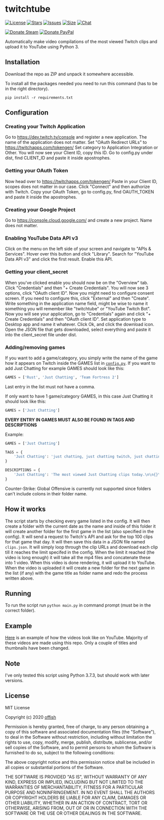 # twitchtube
[![License](https://img.shields.io/github/license/offish/twitchtube.svg)](https://github.com/offish/twitchtube/blob/master/LICENSE)
[![Stars](https://img.shields.io/github/stars/offish/twitchtube.svg)](https://github.com/offish/twitchtube/stargazers)
[![Issues](https://img.shields.io/github/issues/offish/twitchtube.svg)](https://github.com/offish/twitchtube/issues)
[![Size](https://img.shields.io/github/repo-size/offish/twitchtube.svg)](https://github.com/offish/twitchtube)
[![Chat](https://img.shields.io/discord/467040686982692865.svg)](https://discord.gg/t8nHSvA)

[![Donate Steam](https://img.shields.io/badge/donate-steam-green.svg)](https://steamcommunity.com/tradeoffer/new/?partner=293059984&token=0-l_idZR)
[![Donate PayPal](https://img.shields.io/badge/donate-paypal-blue.svg)](https://www.paypal.me/0ffish)


Automatically make video compilations of the most viewed Twitch clips and upload it to YouTube using Python 3. 


## Installation
Download the repo as ZIP and unpack it somewhere accessible.

To install all the packages needed you need to run this command (has to be in
the right directory).

```
pip install -r requirements.txt 
```


## Configuration
### Creating your Twitch Application
Go to https://dev.twitch.tv/console and register a new application.
The name of the application does not matter. Set "OAuth Redirect URLs" to https://twitchapps.com/tokengen/
Set category to Application Integration or Other. 
You will now see your Client ID, copy this ID.
Go to config.py under dist, find CLIENT_ID and paste it inside apostrophes.

### Getting your OAuth Token
Now head over to https://twitchapps.com/tokengen/
Paste in your Client ID, scopes does not matter in our case. 
Click "Connect" and then authorize with Twitch.
Copy your OAuth Token, go to config.py, find OAUTH_TOKEN and paste it inside the apostrophes.

### Creating your Google Project
Go to https://console.cloud.google.com/ and create a new project.
Name does not matter.

### Enabling YouTube Data API v3
Click on the menu on the left side of your screen and navigate to "APIs & Services".
Hover over this button and click "Library".
Search for "YouTube Data API v3" and click the first result.
Enable this API. 

### Getting your client_secret
When you've clicked enable you should now be on the "Overview" tab.
Click "Credentials" and then "+ Create Credentials".
You will now see 3 options, click "OAuth client ID". 
Now you might need to configure consent screen.
If you need to configure this, click "External" and then "Create".
Write something in the application name field, might be wise to name it something you will remember like "twitchtube" or 
"YouTube Twitch Bot".
Now you will see your application, go to "Credentials" again and click "+ Create Credentials" and then "OAuth client ID".
Set application type to Desktop app and name it whatever.
Click Ok, and click the download icon.
Open the JSON file that gets downloaded, select everything and paste it into the client_secret file under dist.

### Adding/removing games
If you want to add a game/category, you simply write the name of the game how it appears on Twitch inside the GAMES list in [`config.py`](twitchtube/config.py).
If you want to add Just Chatting for example GAMES should look like this:

```python
GAMES = ['Rust', 'Just Chatting', 'Team Fortress 2']
```

Last entry in the list must not have a comma.

If only want to have 1 game/category GAMES, in this case Just Chatting it should look like this:

```python
GAMES = ['Just Chatting']
```

**EVERY ENTRY IN GAMES MUST ALSO BE FOUND IN TAGS AND DESCRIPTIONS**

Example:

```python
GAMES = ['Just Chatting']

TAGS = {
    'Just Chatting': 'just chatting, just chatting twitch, just chatting twitch highlights'
}

DESCRIPTIONS = {
    'Just Chatting': 'The most viewed Just Chatting clips today.\n\n{}\n#Twitch #TwitchHighlights #Just Chatting'
}
```

Counter-Strike: Global Offensive is currently not supported since folders can't include colons in their folder name.

## How it works
The script starts by checking every game listed in the config. It will then create a folder with 
the current date as the name and inside of this folder it will create another folder for the 
first game in the list (also specified in the config). It will send a request to Twitch's API 
and ask for the top 100 clips for that game that day. It will then save this data in a JSON 
file named `clips.json`. It will simply loop through the clip URLs and download each clip 
till it reaches the limit specifed in the config. When the limit it reached (the video is 
long enough) it will take all the mp4 files and concatenate these into 1 video. When this 
video is done rendering, it will upload it to YouTube. When the video is uploaded it will 
create a new folder for the next game in the list (if any) with the game title as folder 
name and redo the process written above.  

## Running
To run the script run `python main.py` in command prompt (must be in the correct folder).

## Example
[Here](https://www.youtube.com/channel/UCd0wttXr03lIcTLv38U5d-w) is an example of how the videos look like on YouTube. Majority of these videos are made using
this repo. Only a couple of titles and thumbnails have been changed.

## Note
I've only tested this script using Python 3.7.3, but should work with later versions.

## License
MIT License

Copyright (c) 2020 [offish](https://offi.sh)

Permission is hereby granted, free of charge, to any person obtaining a copy
of this software and associated documentation files (the "Software"), to deal
in the Software without restriction, including without limitation the rights
to use, copy, modify, merge, publish, distribute, sublicense, and/or sell
copies of the Software, and to permit persons to whom the Software is
furnished to do so, subject to the following conditions:

The above copyright notice and this permission notice shall be included in all
copies or substantial portions of the Software.

THE SOFTWARE IS PROVIDED "AS IS", WITHOUT WARRANTY OF ANY KIND, EXPRESS OR
IMPLIED, INCLUDING BUT NOT LIMITED TO THE WARRANTIES OF MERCHANTABILITY,
FITNESS FOR A PARTICULAR PURPOSE AND NONINFRINGEMENT. IN NO EVENT SHALL THE
AUTHORS OR COPYRIGHT HOLDERS BE LIABLE FOR ANY CLAIM, DAMAGES OR OTHER
LIABILITY, WHETHER IN AN ACTION OF CONTRACT, TORT OR OTHERWISE, ARISING FROM,
OUT OF OR IN CONNECTION WITH THE SOFTWARE OR THE USE OR OTHER DEALINGS IN THE
SOFTWARE.





